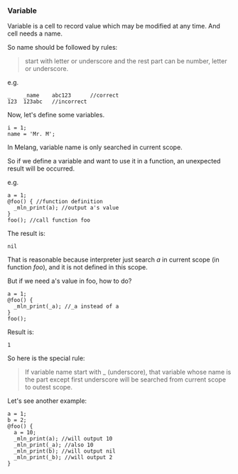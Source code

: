 ### Variable

Variable is a cell to record value which may be modified at any time. And cell needs a name.

So name should be followed by rules: 

> start with letter or underscore and the rest part can be number, letter or underscore.

e.g.

```
_    _name    abc123      //correct
123  123abc   //incorrect
```

Now, let's define some variables.

```
i = 1;
name = 'Mr. M';
```



In Melang, variable name is only searched in current scope.

So if we define a variable and want to use it in a function, an unexpected result will be occurred.

e.g.

```
a = 1;
@foo() { //function definition
  _mln_print(a); //output a's value
}
foo(); //call function foo
```

The result is:

```
nil
```

 That is reasonable because interpreter just search *a* in current scope (in function *foo*), and it is not defined in this scope.

But if we need a's value in foo, how to do?

```
a = 1;
@foo() {
  _mln_print(_a); //_a instead of a
}
foo();
```

Result is:

```
1
```

So here is the special rule:

> If variable name start with _ (underscore), that variable whose name is the part except first underscore will be searched from current scope to outest scope.



Let's see another example:

```
a = 1;
b = 2;
@foo() {
  a = 10;
  _mln_print(a); //will output 10
  _mln_print(_a); //also 10
  _mln_print(b); //will output nil
  _mln_print(_b); //will output 2
}
```
